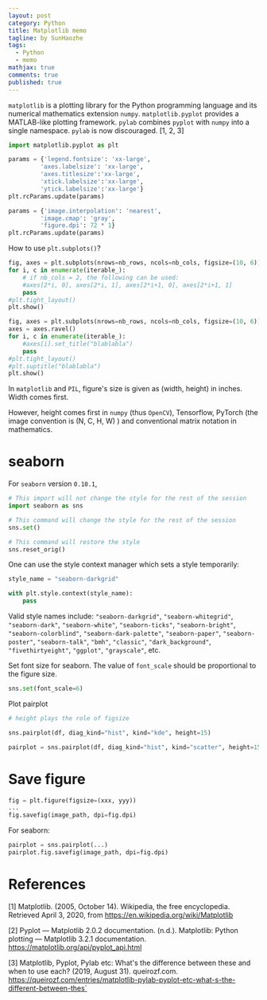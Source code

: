 ```yaml
---
layout: post
category: Python
title: Matplotlib memo 
tagline: by SunHaozhe
tags: 
  - Python
  - memo
mathjax: true
comments: true
published: true
---
```


`matplotlib` is a plotting library for the Python programming language and its numerical mathematics extension `numpy`. `matplotlib.pyplot` provides a MATLAB-like plotting framework. `pylab` combines `pyplot` with `numpy` into a single namespace. `pylab` is now discouraged. [1, 2, 3]

```python
import matplotlib.pyplot as plt
```

```python
params = {'legend.fontsize': 'xx-large',
         'axes.labelsize': 'xx-large',
         'axes.titlesize':'xx-large',
         'xtick.labelsize':'xx-large',
         'ytick.labelsize':'xx-large'}
plt.rcParams.update(params)
```

```python
params = {'image.interpolation': 'nearest',
         'image.cmap': 'gray', 
         'figure.dpi': 72 * 1} 
plt.rcParams.update(params)
```

How to use `plt.subplots()`? 

```python
fig, axes = plt.subplots(nrows=nb_rows, ncols=nb_cols, figsize=(10, 6))
for i, c in enumerate(iterable_):
    # if nb_cols = 2, the following can be used:  
    #axes[2*i, 0], axes[2*i, 1], axes[2*i+1, 0], axes[2*i+1, 1]
    pass 
#plt.tight_layout()
plt.show()
```

```python
fig, axes = plt.subplots(nrows=nb_rows, ncols=nb_cols, figsize=(10, 6))
axes = axes.ravel() 
for i, c in enumerate(iterable_):
    #axes[i].set_title("blablabla")
    pass 
#plt.tight_layout()
#plt.suptitle("blablabla")
plt.show() 
```

In `matplotlib` and `PIL`, figure's size is given as (width, height) in inches. Width comes first. 

However, height comes first in `numpy` (thus `OpenCV`), Tensorflow, PyTorch (the image convention is (N, C, H, W) ) and conventional matrix notation in mathematics. 



# seaborn

For `seaborn` version `0.10.1`, 

```python
# This import will not change the style for the rest of the session
import seaborn as sns

# This command will change the style for the rest of the session  
sns.set()

# This command will restore the style  
sns.reset_orig()
```

One can use the style context manager which sets a style temporarily:

```python
style_name = "seaborn-darkgrid"

with plt.style.context(style_name):
    pass 
```

Valid style names include: `"seaborn-darkgrid"`, `"seaborn-whitegrid"`, `"seaborn-dark"`, `"seaborn-white"`, `"seaborn-ticks"`, `"seaborn-bright"`, `"seaborn-colorblind"`, `"seaborn-dark-palette"`, `"seaborn-paper"`, `"seaborn-poster"`, `"seaborn-talk"`, `"bmh"`, `"classic"`, `"dark_background"`, `"fivethirtyeight"`, `"ggplot"`, `"grayscale"`, etc.


Set font size for seaborn. The value of `font_scale` should be proportional to the figure size.

```python
sns.set(font_scale=6)
```

Plot pairplot 

```python
# height plays the role of figsize

sns.pairplot(df, diag_kind="hist", kind="kde", height=15)

pairplot = sns.pairplot(df, diag_kind="hist", kind="scatter", height=15)
```


# Save figure

```python
fig = plt.figure(figsize=(xxx, yyy))
...
fig.savefig(image_path, dpi=fig.dpi)
```

For seaborn:

```python
pairplot = sns.pairplot(...)
pairplot.fig.savefig(image_path, dpi=fig.dpi)
```

# References


[1] Matplotlib. (2005, October 14). Wikipedia, the free encyclopedia. Retrieved April 3, 2020, from https://en.wikipedia.org/wiki/Matplotlib

[2] Pyplot — Matplotlib 2.0.2 documentation. (n.d.). Matplotlib: Python plotting — Matplotlib 3.2.1 documentation. https://matplotlib.org/api/pyplot_api.html

[3] Matplotlib, Pyplot, Pylab etc: What's the difference between these and when to use each? (2019, August 31). queirozf.com. https://queirozf.com/entries/matplotlib-pylab-pyplot-etc-what-s-the-different-between-thes`
























